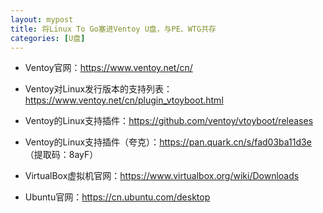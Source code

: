 ```yaml
---
layout: mypost
title: 将Linux To Go塞进Ventoy U盘，与PE、WTG共存
categories: [U盘]
---
```


- Ventoy官网：<https://www.ventoy.net/cn/>

- Ventoy对Linux发行版本的支持列表：<https://www.ventoy.net/cn/plugin_vtoyboot.html>

- Ventoy的Linux支持插件：<https://github.com/ventoy/vtoyboot/releases>

- Ventoy的Linux支持插件（夸克）：<https://pan.quark.cn/s/fad03ba11d3e> （提取码：8ayF）

- VirtualBox虚拟机官网：<https://www.virtualbox.org/wiki/Downloads>

- Ubuntu官网：<https://cn.ubuntu.com/desktop>